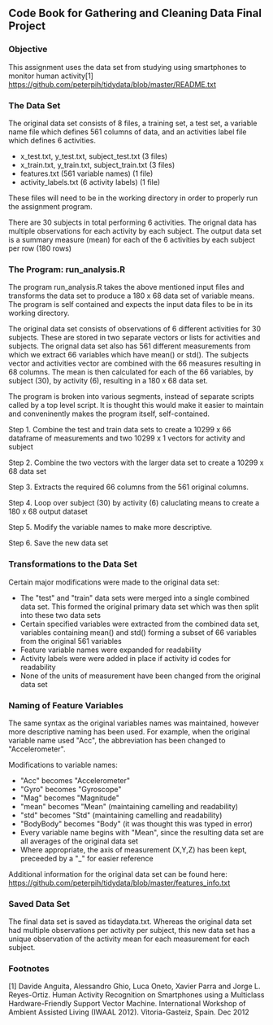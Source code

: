 
## Code Book for Gathering and Cleaning Data Final Project

### Objective

This assignment uses the data set from studying using smartphones to monitor human activity[1]
https://github.com/peterpih/tidydata/blob/master/README.txt

### The Data Set

The original data set consists of 8 files, a training set, a test set, a variable name file which defines 561 columns of data, and an activities label file which defines 6 activities.

- x_test.txt, y_test.txt, subject_test.txt  (3 files)
- x_train.txt, y_train.txt, subject_train.txt  (3 files)
- features.txt (561 variable names) (1 file)
- activity_labels.txt (6 activity labels) (1 file)

These files will need to be in the working directory in order to properly run the assignment program.

There are 30 subjects in total performing 6 activities.
The orignal data has multiple observations for each activity by each subject.
The output data set is a summary measure (mean) for each of the 6 activities by each subject per row (180 rows)

### The Program: run_analysis.R

The program run_analysis.R takes the above mentioned input files and transforms the data set to produce a 180 x 68 data set of variable means. The program is self contained and expects the input data files to be in its working directory.

The original data set consists of observations of 6 different activities for 30 subjects.  These are stored in two separate vectors or lists for activities and subjects.  The orignal data set also has 561 different measurements from which we extract 66 variables which have mean() or std(). The subjects vector and activities vector are combined with the 66 measures resulting in 68 columns. The mean is then calculated for each of the 66 variables, by subject (30), by activity (6), resulting in a 180 x 68 data set.

The program is broken into various segments, instead of separate scripts called by a top level script. It is thought this would make it easier to maintain and conveninently makes the program itself, self-contained.

Step 1. Combine the test and train data sets to create a 10299 x 66 dataframe of measurements and two 10299 x 1 vectors for activity and subject

Step 2. Combine the two vectors with the larger data set to create a 10299 x 68 data set

Step 3. Extracts the required 66 columns from the 561 original columns.

Step 4. Loop over subject (30) by activity (6) caluclating means to create a 180 x 68 output dataset

Step 5. Modify the variable names to make more descriptive.

Step 6. Save the new data set


### Transformations to the Data Set

Certain major modifications were made to the original data set:

- The "test" and "train" data sets were merged into a single combined data set. This formed the original primary data set which was then split into these two data sets
- Certain specified variables were extracted from the combined data set, variables containing mean() and std() forming a subset of 66 variables from the original 561 variables
- Feature variable names were expanded for readability
- Activity labels were were added in place if activity id codes for readability
- None of the units of measurement have been changed from the original data set

### Naming of Feature Variables

The same syntax as the original variables names was maintained, however more descriptive naming has been
used. For example, when the original variable name used "Acc", the abbreviation has been changed
to "Accelerometer".

Modifications to variable names:
- "Acc" becomes "Accelerometer"
- "Gyro" becomes "Gyroscope"
- "Mag" becomes "Magnitude"
- "mean" becomes "Mean"  (maintaining camelling and readability)
- "std" becomes "Std"  (maintaining camelling and readability)
- "BodyBody" becomes "Body"  (it was thought this was typed in error)
- Every variable name begins with "Mean", since the resulting data set are all averages of the original data set
- Where appropriate, the axis of measurement (X,Y,Z) has been kept, preceeded by a "_" for easier reference


Additional information for the original data set can be found here:
https://github.com/peterpih/tidydata/blob/master/features_info.txt


### Saved Data Set

The final data set is saved as tidaydata.txt.
Whereas the original data set had multiple observations per activity per subject, this new data set has a unique observation of the activity mean for each measurement for each subject.

### Footnotes

[1] Davide Anguita, Alessandro Ghio, Luca Oneto, Xavier Parra and Jorge L. Reyes-Ortiz. Human 
Activity Recognition on Smartphones using a Multiclass Hardware-Friendly Support Vector Machine. 
International Workshop of Ambient Assisted Living (IWAAL 2012). Vitoria-Gasteiz, Spain. Dec 2012
